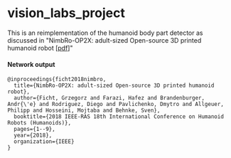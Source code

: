# vision_labs_project
This is an reimplementation of the humanoid body part detector as discussed in "NimbRo-OP2X: adult-sized Open-source 3D printed humanoid robot [[pdf](https://www.ais.uni-bonn.de/papers/Humanoids_2018_Ficht_NimbRo-OP2X.pdf)]"

#### Network output

```
@inproceedings{ficht2018nimbro,
  title={NimbRo-OP2X: adult-sized Open-source 3D printed humanoid robot},
  author={Ficht, Grzegorz and Farazi, Hafez and Brandenburger, Andr{\'e} and Rodriguez, Diego and Pavlichenko, Dmytro and Allgeuer, Philipp and Hosseini, Mojtaba and Behnke, Sven},
  booktitle={2018 IEEE-RAS 18th International Conference on Humanoid Robots (Humanoids)},
  pages={1--9},
  year={2018},
  organization={IEEE}
}

```

